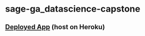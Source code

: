 # sage-ga_datascience-capstone
## [Deployed App](https://roy-liu-sage-ga.herokuapp.com/capstone) (host on Heroku)
